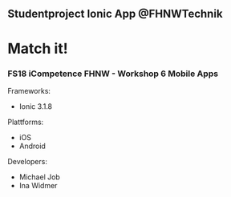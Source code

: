 ## Studentproject Ionic App @FHNWTechnik
# Match it!
### FS18 iCompetence FHNW - Workshop 6 Mobile Apps

Frameworks:
* Ionic 3.1.8

Plattforms:
* iOS
* Android


Developers: 
* Michael Job
* Ina Widmer
